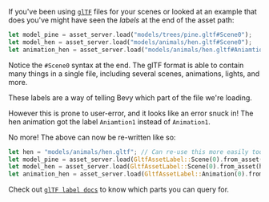 <!-- glTF labels: add enum to avoid misspelling and keep up-to-date list documented -->
<!-- https://github.com/bevyengine/bevy/pull/13586 -->

If you've been using [`glTF`] files for your scenes or looked at an example that does you've might have seen the _labels_ at the end of the asset path:

```rust
let model_pine = asset_server.load("models/trees/pine.gltf#Scene0");
let model_hen = asset_server.load("models/animals/hen.gltf#Scene0");
let animation_hen = asset_server.load("models/animals/hen.gltf#Aniamtion1"); // Oh no!
```

Notice the `#Scene0` syntax at the end. The glTF format is able to contain many things in a single file, including several scenes, animations, lights, and more.

These labels are a way of telling Bevy which part of the file we're loading.

However this is prone to user-error, and it looks like an error snuck in! The hen animation got the label `Aniamtion1` instead of `Animation1`.

No more! The above can now be re-written like so:

```rust
let hen = "models/animals/hen.gltf"; // Can re-use this more easily too
let model_pine = asset_server.load(GltfAssetLabel::Scene(0).from_asset("models/trees/pine.gltf"));
let model_hen = asset_server.load(GltfAssetLabel::Scene(0).from_asset(hen));
let animation_hen = asset_server.load(GltfAssetLabel::Animation(0).from_asset(hen)); // No typo!
```

Check out [`glTF label docs`] to know which parts you can query for.

[`glTF`]: https://www.khronos.org/gltf/
[`glTF label docs`]: https://docs.rs/bevy/0.14/bevy/gltf/enum.GltfAssetLabel.html
